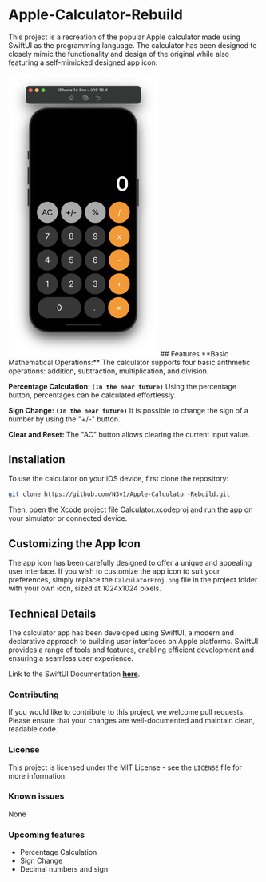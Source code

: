 # Apple-Calculator-Rebuild
This project is a recreation of the popular Apple calculator made using SwiftUI as the programming language. The calculator has been designed to closely mimic the functionality and design of the original while also featuring a self-mimicked designed app icon.

<!--![UI](Images/Calculator.png)-->
<img src="Calculator.png" width="300"/>
## Features
**Basic Mathematical Operations:** The calculator supports four basic arithmetic operations: addition, subtraction, multiplication, and division.

**Percentage Calculation: `(In the near future)`** Using the percentage button, percentages can be calculated effortlessly.

**Sign Change: `(In the near future)`** It is possible to change the sign of a number by using the "+/-" button.

**Clear and Reset:** The "AC" button allows clearing the current input value.

## Installation
To use the calculator on your iOS device, first clone the repository:
```bash
git clone https://github.com/N3v1/Apple-Calculator-Rebuild.git
```
Then, open the Xcode project file Calculator.xcodeproj and run the app on your simulator or connected device.

## Customizing the App Icon
The app icon has been carefully designed to offer a unique and appealing user interface. If you wish to customize the app icon to suit your preferences, simply replace the `CalculatorProj.png` file in the project folder with your own icon, sized at 1024x1024 pixels.

## Technical Details
The calculator app has been developed using SwiftUI, a modern and declarative approach to building user interfaces on Apple platforms. SwiftUI provides a range of tools and features, enabling efficient development and ensuring a seamless user experience. 

Link to the SwiftUI Documentation **[here](https://developer.apple.com/xcode/swiftui/)**.

### Contributing
If you would like to contribute to this project, we welcome pull requests. Please ensure that your changes are well-documented and maintain clean, readable code. 

### License
This project is licensed under the MIT License - see the `LICENSE` file for more information.

### Known issues
None


### Upcoming features
- Percentage Calculation
- Sign Change
- Decimal numbers and sign


